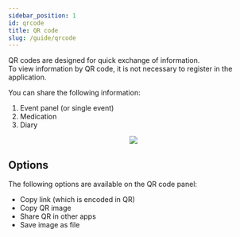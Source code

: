 ```yaml
---
sidebar_position: 1
id: qrcode
title: QR code
slug: /guide/qrcode
---
```


QR codes are designed for quick exchange of information.  
To view information by QR code, it is not necessary to register in the application.

You can share the following information:

1. Event panel (or single event)
2. Medication
3. Diary

<div align="center"><img type="imgscreen" src="/WM_doc/img/guide/qrcode/qrcode.png"/></div>

## Options

The following options are available on the QR code panel:

- Copy link (which is encoded in QR)
- Copy QR image
- Share QR in other apps
- Save image as file
